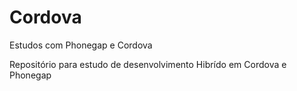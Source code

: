 # Cordova
Estudos com Phonegap e Cordova

Repositório para estudo de desenvolvimento Hibrído em Cordova e Phonegap
